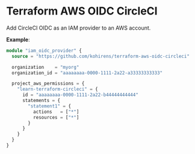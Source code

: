 # Terraform AWS OIDC CircleCI

Add CircleCI OIDC as an IAM provider to an AWS account.

**Example**:

```terraform
module "iam_oidc_provider" {
  source = "https://github.com/kohirens/terraform-aws-oidc-circleci"

  organization    = "myorg"
  organization_id = "aaaaaaaa-0000-1111-2a22-a33333333333"

  project_aws_permissions = {
    "learn-terraform-circleci" = {
      id = "aaaaaaaa-0000-1111-2a22-b44444444444"
      statements = {
        "statement1" = {
          actions   = ["*"]
          resources = ["*"]
        }
      }
    }
  }
}
```